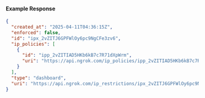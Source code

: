 <!-- Code generated for API Clients. DO NOT EDIT. -->
#### Example Response
```json
{
  "created_at": "2025-04-11T04:36:15Z",
  "enforced": false,
  "id": "ipx_2vZITJ6GPFWlOy6pc9NgCFe3zv6",
  "ip_policies": [
    {
      "id": "ipp_2vZITIAD5HKb6kB7c7R71dXpWrm",
      "uri": "https://api.ngrok.com/ip_policies/ipp_2vZITIAD5HKb6kB7c7R71dXpWrm"
    }
  ],
  "type": "dashboard",
  "uri": "https://api.ngrok.com/ip_restrictions/ipx_2vZITJ6GPFWlOy6pc9NgCFe3zv6"
}
